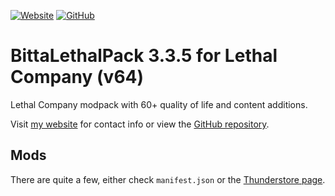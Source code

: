 [![Website](https://img.shields.io/badge/MY%20WEBSITE-b493f4?style=for-the-badge)](https://jatc251.com) [![GitHub](https://img.shields.io/badge/github-32d8ee?style=for-the-badge&logo=github)](https://github.com/Jatc252/BittaLethalPack)
# BittaLethalPack 3.3.5 for Lethal Company (v64)
Lethal Company modpack with 60+ quality of life and content additions.

Visit [my website](https://jatc251.com) for contact info or view the [GitHub repository](https://github.com/Jatc252/BittaLethalPack).

## Mods
There are quite a few, either check `manifest.json` or the [Thunderstore page](https://thunderstore.io/c/lethal-company/p/jatc251/BittaLethalPack/).